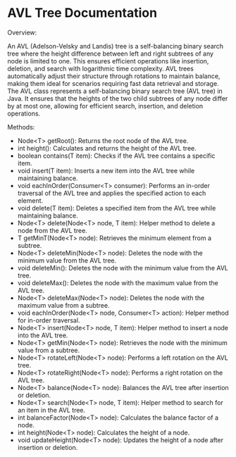 # AVL Tree Documentation

Overview:

An AVL (Adelson-Velsky and Landis) tree is a self-balancing binary search tree where the height difference between left and right subtrees of any node is limited to one. This ensures efficient operations like insertion, deletion, and search with logarithmic time complexity. AVL trees automatically adjust their structure through rotations to maintain balance, making them ideal for scenarios requiring fast data retrieval and storage. The AVL class represents a self-balancing binary search tree (AVL tree) in Java. It ensures that the heights of the two child subtrees of any node differ by at most one, allowing for efficient search, insertion, and deletion operations.

Methods:

* Node&lt;T&gt; getRoot(): Returns the root node of the AVL tree.
* int height(): Calculates and returns the height of the AVL tree.
* boolean contains(T item): Checks if the AVL tree contains a specific item.
* void insert(T item): Inserts a new item into the AVL tree while maintaining balance.
* void eachInOrder(Consumer&lt;T&gt; consumer): Performs an in-order traversal of the AVL tree and applies the specified action to each element.
* void delete(T item): Deletes a specified item from the AVL tree while maintaining balance.
* Node&lt;T&gt; delete(Node&lt;T&gt; node, T item): Helper method to delete a node from the AVL tree.
* T getMinT(Node&lt;T&gt; node): Retrieves the minimum element from a subtree.
* Node&lt;T&gt; deleteMin(Node&lt;T&gt; node): Deletes the node with the minimum value from the AVL tree.
* void deleteMin(): Deletes the node with the minimum value from the AVL tree.
* void deleteMax(): Deletes the node with the maximum value from the AVL tree.
* Node&lt;T&gt; deleteMax(Node&lt;T&gt; node): Deletes the node with the maximum value from a subtree.
* void eachInOrder(Node&lt;T&gt; node, Consumer&lt;T&gt; action): Helper method for in-order traversal.
* Node&lt;T&gt; insert(Node&lt;T&gt; node, T item): Helper method to insert a node into the AVL tree.
* Node&lt;T&gt; getMin(Node&lt;T&gt; node): Retrieves the node with the minimum value from a subtree.
* Node&lt;T&gt; rotateLeft(Node&lt;T&gt; node): Performs a left rotation on the AVL tree.
* Node&lt;T&gt; rotateRight(Node&lt;T&gt; node): Performs a right rotation on the AVL tree.
* Node&lt;T&gt; balance(Node&lt;T&gt; node): Balances the AVL tree after insertion or deletion.
* Node&lt;T&gt; search(Node&lt;T&gt; node, T item): Helper method to search for an item in the AVL tree.
* int balanceFactor(Node&lt;T&gt; node): Calculates the balance factor of a node.
* int height(Node&lt;T&gt; node): Calculates the height of a node.
* void updateHeight(Node&lt;T&gt; node): Updates the height of a node after insertion or deletion.

